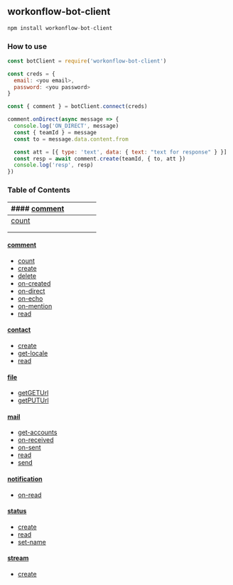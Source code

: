 ## workonflow-bot-client ##

```js
npm install workonflow-bot-client
```

### How to use ###
```js
const botClient = require('workonflow-bot-client')

const creds = {
  email: <you email>,
  password: <you password>
}

const { comment } = botClient.connect(creds)

comment.onDirect(async message => {
  console.log('ON_DIRECT', message)
  const { teamId } = message
  const to = message.data.content.from

  const att = [{ type: 'text', data: { text: "text for response" } }]
  const resp = await comment.create(teamId, { to, att })
  console.log('resp', resp)
})
```

### Table of Contents ###

| #### [comment](#io) |   |   |   |   |
|---|---|---|---|---|
| [count](#io) |   |   |   |   |
|   |   |   |   |   |
|   |   |   |   |   |

#### [comment](#io)
  - [count](#io)
  - [create](#io)
  - [delete](#io)
  - [on-created](#io)
  - [on-direct](#io)
  - [on-echo](#io)
  - [on-mention](#io)
  - [read](#io)
#### [contact](#contact)
  - [create](#contact-create)
  - [get-locale](#contact-get-locale)
  - [read](#contact-read)
#### [file](#file)
  - [getGETUrl](#getGETUrl)
  - [getPUTUrl](#getPUTUrl)
#### [mail](#mail)
  - [get-accounts](#mail-get-accounts)
  - [on-received](#mail-on-received)
  - [on-sent](#mail-on-sent)
  - [read](#mail-read)
  - [send](#mail-send)
#### [notification](#notification)
  - [on-read](#notification-on-read)
#### [status](#status)
  - [create](#status-create)
  - [read](#status-read)
  - [set-name](#status-set-name)
#### [stream](#stream)
  - [create](#stream-create)

